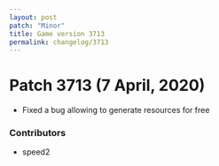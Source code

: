 ```yaml
---
layout: post
patch: "Minor"
title: Game version 3713
permalink: changelog/3713
---
```


# Patch 3713 (7 April, 2020)

- Fixed a bug allowing to generate resources for free

### Contributors

- speed2
